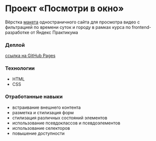 # Проект «Посмотри в окно»  

Вёрстка [макета](https://www.figma.com/design/QHcvX1RsUI89CulRB7HLk6/%234-Посмотри-в-окно?node-id=0-1&t=LF5IqhbEKgXK93LW-0) одностраничного сайта для просмотра видео с фильтрацией по времени суток и городу в рамках курса по frontend-разработке от Яндекс Практикума


### Деплой  
[ссылка на GitHub Pages](https://beschetnova.github.io/posmotri_v_okno/)  

### Технологии
* HTML
* CSS

### Отработанные навыки
* встраивание внешнего контента
* разметка и стилизация форм
* стилизация различных состояний элементов
* использование псевдоклассов и псевдоэлементов
* использование селекторов
* повышение доступности








